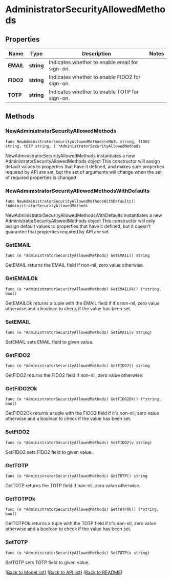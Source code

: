 # AdministratorSecurityAllowedMethods

## Properties

Name | Type | Description | Notes
------------ | ------------- | ------------- | -------------
**EMAIL** | **string** | Indicates whether to enable email for sign-on. | 
**FIDO2** | **string** | Indicates whether to enable FIDO2 for sign-on. | 
**TOTP** | **string** | Indicates whether to enable TOTP for sign-on. | 

## Methods

### NewAdministratorSecurityAllowedMethods

`func NewAdministratorSecurityAllowedMethods(eMAIL string, fIDO2 string, tOTP string, ) *AdministratorSecurityAllowedMethods`

NewAdministratorSecurityAllowedMethods instantiates a new AdministratorSecurityAllowedMethods object
This constructor will assign default values to properties that have it defined,
and makes sure properties required by API are set, but the set of arguments
will change when the set of required properties is changed

### NewAdministratorSecurityAllowedMethodsWithDefaults

`func NewAdministratorSecurityAllowedMethodsWithDefaults() *AdministratorSecurityAllowedMethods`

NewAdministratorSecurityAllowedMethodsWithDefaults instantiates a new AdministratorSecurityAllowedMethods object
This constructor will only assign default values to properties that have it defined,
but it doesn't guarantee that properties required by API are set

### GetEMAIL

`func (o *AdministratorSecurityAllowedMethods) GetEMAIL() string`

GetEMAIL returns the EMAIL field if non-nil, zero value otherwise.

### GetEMAILOk

`func (o *AdministratorSecurityAllowedMethods) GetEMAILOk() (*string, bool)`

GetEMAILOk returns a tuple with the EMAIL field if it's non-nil, zero value otherwise
and a boolean to check if the value has been set.

### SetEMAIL

`func (o *AdministratorSecurityAllowedMethods) SetEMAIL(v string)`

SetEMAIL sets EMAIL field to given value.


### GetFIDO2

`func (o *AdministratorSecurityAllowedMethods) GetFIDO2() string`

GetFIDO2 returns the FIDO2 field if non-nil, zero value otherwise.

### GetFIDO2Ok

`func (o *AdministratorSecurityAllowedMethods) GetFIDO2Ok() (*string, bool)`

GetFIDO2Ok returns a tuple with the FIDO2 field if it's non-nil, zero value otherwise
and a boolean to check if the value has been set.

### SetFIDO2

`func (o *AdministratorSecurityAllowedMethods) SetFIDO2(v string)`

SetFIDO2 sets FIDO2 field to given value.


### GetTOTP

`func (o *AdministratorSecurityAllowedMethods) GetTOTP() string`

GetTOTP returns the TOTP field if non-nil, zero value otherwise.

### GetTOTPOk

`func (o *AdministratorSecurityAllowedMethods) GetTOTPOk() (*string, bool)`

GetTOTPOk returns a tuple with the TOTP field if it's non-nil, zero value otherwise
and a boolean to check if the value has been set.

### SetTOTP

`func (o *AdministratorSecurityAllowedMethods) SetTOTP(v string)`

SetTOTP sets TOTP field to given value.



[[Back to Model list]](../README.md#documentation-for-models) [[Back to API list]](../README.md#documentation-for-api-endpoints) [[Back to README]](../README.md)


